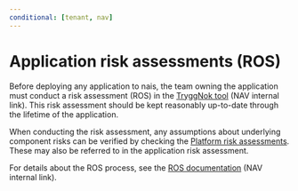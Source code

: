 ```yaml
---
conditional: [tenant, nav]
---
```


# Application risk assessments (ROS)

Before deploying any application to nais, the team owning the application must conduct a risk assessment \(ROS\) in the [TryggNok tool](https://apps.powerapps.com/play/f8517640-ea01-46e2-9c09-be6b05013566) \(NAV internal link\). This risk assessment should be kept reasonably up-to-date through the lifetime of the application.

When conducting the risk assessment, any assumptions about underlying component risks can be verified by checking the [Platform risk assessments](app-ros.md). These may also be referred to in the application risk assessment.

For details about the ROS process, see the [ROS documentation](https://navno.sharepoint.com/sites/intranett-it/SitePages/IT-sikkerhet-og-risikovurderinger.aspx) \(NAV internal link\).


